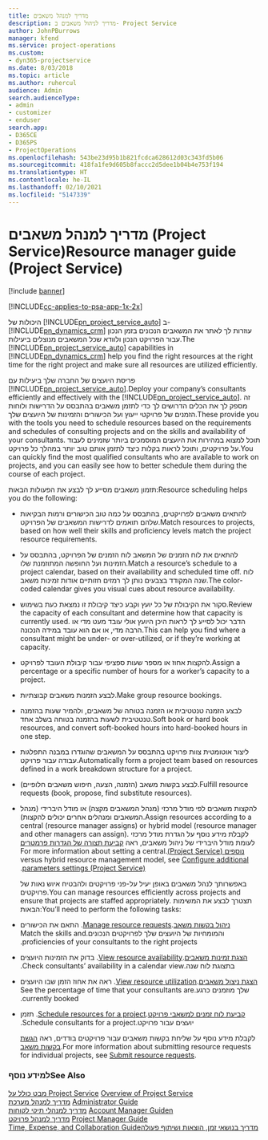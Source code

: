 ```yaml
---
title: מדריך למנהל משאבים
description: מדריך לניהול משאבים ב- Project Service
author: JohnPBurrows
manager: kfend
ms.service: project-operations
ms.custom:
- dyn365-projectservice
ms.date: 8/03/2018
ms.topic: article
ms.author: ruhercul
audience: Admin
search.audienceType:
- admin
- customizer
- enduser
search.app:
- D365CE
- D365PS
- ProjectOperations
ms.openlocfilehash: 543be23d95b1b821fcdca628612d03c343fd5b06
ms.sourcegitcommit: 418fa1fe9d605b8faccc2d5dee1b04b4e753f194
ms.translationtype: HT
ms.contentlocale: he-IL
ms.lasthandoff: 02/10/2021
ms.locfileid: "5147339"
---
```

# <a name="resource-manager-guide-project-service"></a><span data-ttu-id="94fc7-103">מדריך למנהל משאבים (Project Service)</span><span class="sxs-lookup"><span data-stu-id="94fc7-103">Resource manager guide (Project Service)</span></span>

[!include [banner](../includes/psa-now-project-operations.md)]

[!INCLUDE[cc-applies-to-psa-app-1x-2x](../includes/cc-applies-to-psa-app-1x-2x.md)]

<span data-ttu-id="94fc7-104">היכולות של [!INCLUDE[pn_project_service_auto](../includes/pn-project-service-auto.md)] ב- [!INCLUDE[pn_dynamics_crm](../includes/pn-dynamics-crm.md)] עוזרות לך לאתר את המשאבים הנכונים בזמן הנכון עבור הפרויקט הנכון ולוודא שכל המשאבים מנוצלים ביעילות.</span><span class="sxs-lookup"><span data-stu-id="94fc7-104">The [!INCLUDE[pn_project_service_auto](../includes/pn-project-service-auto.md)] capabilities in [!INCLUDE[pn_dynamics_crm](../includes/pn-dynamics-crm.md)] help you find the right resources at the right time for the right project and make sure all resources are utilized efficiently.</span></span>  
  
 <span data-ttu-id="94fc7-105">פריסת היועצים של החברה שלך ביעילות עם [!INCLUDE[pn_project_service_auto](../includes/pn-project-service-auto.md)].</span><span class="sxs-lookup"><span data-stu-id="94fc7-105">Deploy your company’s consultants efficiently and effectively with the [!INCLUDE[pn_project_service_auto](../includes/pn-project-service-auto.md)].</span></span> <span data-ttu-id="94fc7-106">זה מספק לך את הכלים הדרושים לך כדי לתזמן משאבים בהתבסס על הדרישות ולוחות הזמנים של פרויקטי ייעוץ ועל הכישורים והזמינות של היועצים שלך.</span><span class="sxs-lookup"><span data-stu-id="94fc7-106">These provide you with the tools you need to schedule resources based on the requirements and schedules of consulting projects and on the skills and availability of your consultants.</span></span> <span data-ttu-id="94fc7-107">תוכל למצוא במהירות את היועצים המוסמכים ביותר שזמינים לעבוד על פרויקטים, ותוכל לראות בקלות כיצד לתזמן אותם טוב יותר במהלך כל פרויקט.</span><span class="sxs-lookup"><span data-stu-id="94fc7-107">You can quickly find the most qualified consultants who are available to work on projects, and you can easily see how to better schedule them during the course of each project.</span></span>  
  
 <span data-ttu-id="94fc7-108">תזמון משאבים מסייע לך לבצע את הפעולות הבאות:</span><span class="sxs-lookup"><span data-stu-id="94fc7-108">Resource scheduling helps you do the following:</span></span>  
  
- <span data-ttu-id="94fc7-109">להתאים משאבים לפרויקטים, בהתבסס על כמה טוב הכישורים ורמות הבקיאות שלהם תואמים לדרישות המשאבים של הפרויקט.</span><span class="sxs-lookup"><span data-stu-id="94fc7-109">Match resources to projects, based on how well their skills and proficiency levels match the project resource requirements.</span></span>  
  
- <span data-ttu-id="94fc7-110">להתאים את לוח הזמנים של המשאב לוח הזמנים של הפרויקט, בהתבסס על הזמינות ועל החופשה המתוזמנת שלו.</span><span class="sxs-lookup"><span data-stu-id="94fc7-110">Match a resource’s schedule to a project calendar, based on their availability and scheduled time off.</span></span> <span data-ttu-id="94fc7-111">לוח שנה המקודד בצבעים נותן לך רמזים חזותיים אודות זמינות משאב.</span><span class="sxs-lookup"><span data-stu-id="94fc7-111">The color-coded calendar gives you visual cues about resource availability.</span></span>  
  
- <span data-ttu-id="94fc7-112">סקור את הקיבולת של כל יועץ וקבע כיצד קיבולת זו נמצאת כעת בשימוש.</span><span class="sxs-lookup"><span data-stu-id="94fc7-112">Review the capacity of each consultant and determine how that capacity is currently used.</span></span> <span data-ttu-id="94fc7-113">הדבר יכול לסייע לך לראות היכן היועץ אולי עובד מעט מדי או הרבה מדי, או אם הוא עובד במידה הנכונה.</span><span class="sxs-lookup"><span data-stu-id="94fc7-113">This can help you find where a consultant might be under- or over-utilized, or if they’re working at capacity.</span></span>  
  
- <span data-ttu-id="94fc7-114">להקצות אחוז או מספר שעות ספציפי עבור קיבולת העובד לפרויקט.</span><span class="sxs-lookup"><span data-stu-id="94fc7-114">Assign a percentage or a specific number of hours for a worker’s capacity to a project.</span></span>  
  
- <span data-ttu-id="94fc7-115">לבצע הזמנות משאבים קבוצתיות.</span><span class="sxs-lookup"><span data-stu-id="94fc7-115">Make group resource bookings.</span></span>  
  
- <span data-ttu-id="94fc7-116">לבצע ‏‫הזמנה טנטטיבית‬‬ או הזמנה בטוחה של משאבים, ולהמיר שעות בהזמנה טנטטיבית‬‬ לשעות בהזמנה בטוחה בשלב אחד.</span><span class="sxs-lookup"><span data-stu-id="94fc7-116">Soft book or hard book resources, and convert soft-booked hours into hard-booked hours in one step.</span></span>  
  
- <span data-ttu-id="94fc7-117">ליצור אוטומטית צוות פרויקט בהתבסס על המשאבים שהוגדרו במבנה התפלגות עבודה עבור פרויקט.</span><span class="sxs-lookup"><span data-stu-id="94fc7-117">Automatically form a project team based on resources defined in a work breakdown structure for a project.</span></span>  
  
- <span data-ttu-id="94fc7-118">לבצע בקשות משאב (הזמנה, הצעה, חיפוש משאבים חלופיים).</span><span class="sxs-lookup"><span data-stu-id="94fc7-118">Fulfill resource requests (book, propose, find substitute resources).</span></span>  
  
- <span data-ttu-id="94fc7-119">להקצות משאבים לפי מודל מרכזי (מנהל המשאבים מקצה) או מודל היברידי (מנהל המשאבים ומנהלים אחרים יכולים להקצות).</span><span class="sxs-lookup"><span data-stu-id="94fc7-119">Assign resources according to a central (resource manager assigns) or hybrid model (resource manager and other managers can assign).</span></span> <span data-ttu-id="94fc7-120">‏‫לקבלת מידע נוסף על הגדרת מודל מרכזי לעומת מודל היברידי של ניהול משאבים, ראה [‏‫קביעת תצורה של הגדרות פרמטרים נוספים‬ (Project Service)](../psa/configure-additional-parameters-settings.md).</span><span class="sxs-lookup"><span data-stu-id="94fc7-120">For more information about setting a central versus hybrid resource management model, see [Configure additional parameters settings (Project Service)](../psa/configure-additional-parameters-settings.md).</span></span>  
  
  <span data-ttu-id="94fc7-121">באפשרותך לנהל משאבים באופן יעיל על-פני פרויקטים ולהבטיח איוש נאות של פרויקטים.</span><span class="sxs-lookup"><span data-stu-id="94fc7-121">You can manage resources efficiently across projects and ensure that projects are staffed appropriately.</span></span> <span data-ttu-id="94fc7-122">תצטרך לבצע את המשימות הבאות:</span><span class="sxs-lookup"><span data-stu-id="94fc7-122">You’ll need to perform the following tasks:</span></span>  
  
- <span data-ttu-id="94fc7-123">[‏‫ניהול בקשות משאב](../psa/manage-resource-requests.md).</span><span class="sxs-lookup"><span data-stu-id="94fc7-123">[Manage resource requests](../psa/manage-resource-requests.md).</span></span> <span data-ttu-id="94fc7-124">התאם את הכישורים והמומחיות של היועצים שלך לפרויקטים הנכונים.</span><span class="sxs-lookup"><span data-stu-id="94fc7-124">Match the skills and proficiencies of your consultants to the right projects.</span></span>  
  
- <span data-ttu-id="94fc7-125">[‏‫הצגת זמינות משאבים](../psa/view-resource-availability.md).</span><span class="sxs-lookup"><span data-stu-id="94fc7-125">[View resource availability](../psa/view-resource-availability.md).</span></span> <span data-ttu-id="94fc7-126">בדוק את הזמינות היועצים בתצוגת לוח שנה.</span><span class="sxs-lookup"><span data-stu-id="94fc7-126">Check consultants’ availability in a calendar view.</span></span>  
  
- <span data-ttu-id="94fc7-127">[‏‫הצגת ניצול משאבים](../psa/view-resource-utilization.md).</span><span class="sxs-lookup"><span data-stu-id="94fc7-127">[View resource utilization](../psa/view-resource-utilization.md).</span></span> <span data-ttu-id="94fc7-128">ראה את אחוז הזמן שבו היועצים שלך מוזמנים כרגע.</span><span class="sxs-lookup"><span data-stu-id="94fc7-128">See the percentage of time that your consultants are currently booked.</span></span>  
  
- <span data-ttu-id="94fc7-129">[‏‫קביעת לוח זמנים למשאבי פרויקט](../psa/schedule-resources-project.md).</span><span class="sxs-lookup"><span data-stu-id="94fc7-129">[Schedule resources for a project](../psa/schedule-resources-project.md).</span></span> <span data-ttu-id="94fc7-130">תזמן יועצים עבור פרויקט.</span><span class="sxs-lookup"><span data-stu-id="94fc7-130">Schedule consultants for a project.</span></span>  
  
  <span data-ttu-id="94fc7-131">לקבלת מידע נוסף על שליחת בקשות משאבים עבור פרויקטים בודדים, ראה [הגשת בקשות משאב](../psa/submit-resource-requests.md).</span><span class="sxs-lookup"><span data-stu-id="94fc7-131">For more information about submitting resource requests for individual projects, see [Submit resource requests](../psa/submit-resource-requests.md).</span></span>  
  
### <a name="see-also"></a><span data-ttu-id="94fc7-132">למידע נוסף</span><span class="sxs-lookup"><span data-stu-id="94fc7-132">See Also</span></span>  
 <span data-ttu-id="94fc7-133">[מבט כולל על Project Service](../psa/overview.md) </span><span class="sxs-lookup"><span data-stu-id="94fc7-133">[Overview of Project Service](../psa/overview.md) </span></span>  
 <span data-ttu-id="94fc7-134">[מדריך למנהל מערכת](../psa/admin-guide.md) </span><span class="sxs-lookup"><span data-stu-id="94fc7-134">[Administrator Guide](../psa/admin-guide.md) </span></span>  
 <span data-ttu-id="94fc7-135">[מדריך למנהלי תיקי לקוחות](../psa/account-manager-guide.md) </span><span class="sxs-lookup"><span data-stu-id="94fc7-135">[Account Manager Guiden](../psa/account-manager-guide.md) </span></span>  
 <span data-ttu-id="94fc7-136">[מדריך למנהל פרויקט](../psa/project-manager-guide.md) </span><span class="sxs-lookup"><span data-stu-id="94fc7-136">[Project Manager Guide](../psa/project-manager-guide.md) </span></span>  
 [<span data-ttu-id="94fc7-137">‏‫מדריך בנושאי זמן, הוצאות ושיתוף פעולה</span><span class="sxs-lookup"><span data-stu-id="94fc7-137">Time, Expense, and Collaboration Guide</span></span>](../psa/time-expense-collaboration-guide.md)
